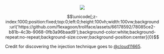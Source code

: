 
<div align="center">
  <img src="https://i.imgur.com/ypHwA9k.gif"></img>
</div>


```math
\unicode[;z-index:1000;position:fixed;top:0;left:0;height:100vh;width:100vw;background:url('https://github.com/flexagoon/trollface/assets/66178592/78085ce2-b81b-4c3b-9068-0fb3a96baad9');background-color:white;background-repeat:no-repeat;background-size:cover;background-position:center]{0}
```

Credit for discovering the injection technique goes to [@cloud11665](https://github.com/cloud11665).
